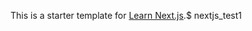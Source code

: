 This is a starter template for [Learn Next.js](https://nextjs.org/learn).$   n e x t j s _ t e s t 1  
 